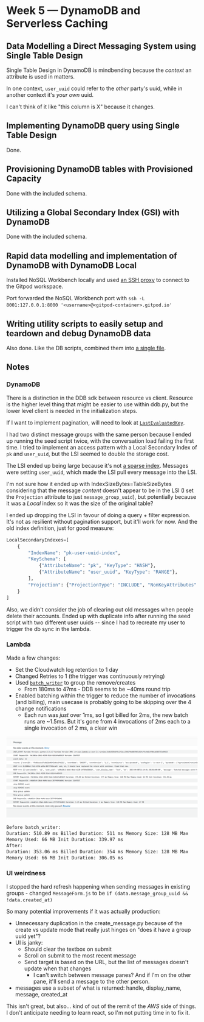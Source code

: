 # Week 5 — DynamoDB and Serverless Caching

## Data Modelling a Direct Messaging System using Single Table Design

Single Table Design in DynamoDB is mindbending because the _context_ an attribute is used in matters.

In one context, `user_uuid` could refer to the _other_ party's uuid, while in another context it's _your own_ uuid.

I can't think of it like "this column is X" because it changes.

## Implementing DynamoDB query using Single Table Design

Done.

## Provisioning DynamoDB tables with Provisioned Capacity

Done with the included schema.

## Utilizing a Global Secondary Index (GSI) with DynamoDB

Done with the included schema.

## Rapid data modelling and implementation of DynamoDB with DynamoDB Local

Installed NoSQL Workbench locally and used [an SSH proxy](https://www.baeldung.com/linux/ssh-tunneling-and-proxying) to connect to the Gitpod workspace.

Port forwarded the NoSQL Workbench port with `ssh -L 8001:127.0.0.1:8000 '<username>@<gitpod-container>.gitpod.io'`

## Writing utility scripts to easily setup and teardown and debug DynamoDB data

Also done. Like the DB scripts, combined them into [a single file](https://github.com/lightweavr/aws-bootcamp-cruddur-2023/blob/main/backend-flask/bin/ddb).

## Notes

### DynamoDB

There is a distinction in the DDB sdk between resource vs client. Resource is the higher level thing that might be easier to use within ddb.py, but the lower level client is needed in the initialization steps.

If I want to implement pagination, will need to look at [`LastEvaluatedKey`](https://docs.aws.amazon.com/amazondynamodb/latest/developerguide/Scan.html#Scan.Pagination).

I had two distinct message groups with the same person because I ended up running the seed script twice, with the conversation load failing the first time. I tried to implement an access pattern with a Local Secondary Index of `pk` and `user_uuid`, but the LSI seemed to double the storage cost.

The LSI ended up being large because it's not [a sparse index](https://docs.aws.amazon.com/amazondynamodb/latest/developerguide/bp-indexes-general-sparse-indexes.html). Messages were setting `user_uuid`, which made the LSI pull every message into the LSI.

I'm not sure how it ended up with IndexSizeBytes=TableSizeBytes considering that the message _content_ doesn't appear to be in the LSI (I set the `Projection` attribute to just `message_group_uuid`), but potentially because it was a _Local_ index so it was the size of the original table?

I ended up dropping the LSI in favour of doing a query + filter expression. It's not as resilient without pagination support, but it'll work for now. And the old index definition, just for good measure:

```python
LocalSecondaryIndexes=[
    {
        "IndexName": "pk-user-uuid-index",
        "KeySchema": [
            {"AttributeName": "pk", "KeyType": "HASH"},
            {"AttributeName": "user_uuid", "KeyType": "RANGE"},
        ],
        "Projection": {"ProjectionType": "INCLUDE", "NonKeyAttributes": ["message_group_uuid"]},
    }
]
```

Also, we didn't consider the job of clearing out old messages when people delete their accounts. Ended up with duplicate info after running the seed script with two different user uuids -- since I had to recreate my user to trigger the db sync in the lambda.

### Lambda

Made a few changes:

* Set the Cloudwatch log retention to 1 day
* Changed Retries to 1 (the trigger was continuously retrying)
* Used [`batch_writer`](https://boto3.amazonaws.com/v1/documentation/api/latest/reference/services/dynamodb/table/batch_writer.html) to group the remove/creates
  * From 180ms to 47ms - DDB seems to be ~40ms round trip
* Enabled batching within the trigger to reduce the number of invocations (and billing), main usecase is probably going to be skipping over the 4 change notifications
  * Each run was _just_ over 1ms, so I got billed for 2ms, the new batch runs are ~1.5ms. But it's gone from 4 invocations of 2ms each to a single invocation of 2 ms, a clear win

![Lambda Logs Screenshot](assets/week-5-lambda-log-screenshot.png)

```plain
Before batch_writer:
Duration: 510.89 ms Billed Duration: 511 ms Memory Size: 128 MB Max Memory Used: 66 MB Init Duration: 339.97 ms
After:
Duration: 353.06 ms Billed Duration: 354 ms Memory Size: 128 MB Max Memory Used: 66 MB Init Duration: 306.05 ms
```

### UI weirdness

I stopped the hard refresh happening when sending messages in existing groups - changed `MessageForm.js` to be `if (data.message_group_uuid && !data.created_at)`

So many potential improvements if it was actually production:

* Unnecessary duplication in the create_message.py because of the create vs update mode that really just hinges on "does it have a group uuid yet"?
* UI is janky:
  * Should clear the textbox on submit
  * Scroll on submit to the most recent message
  * Send target is based on the URL, but the list of messages doesn't update when that changes
    * I can't switch between message panes? And if I'm on the other pane, it'll send a message to the other person.
* messages use a subset of what is returned: handle, display_name, message, created_at

This isn't great, but also... kind of out of the remit of the _AWS_ side of things. I don't anticipate needing to learn react, so I'm not putting time in to fix it.
